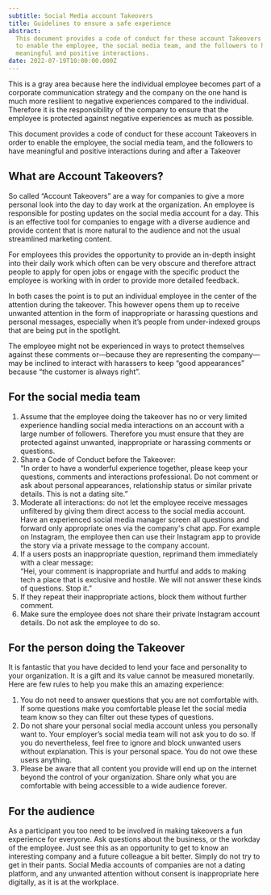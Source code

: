```yaml
---
subtitle: Social Media account Takeovers
title: Guidelines to ensure a safe experience
abstract:
  This document provides a code of conduct for these account Takeovers in order
  to enable the employee, the social media team, and the followers to have
  meaningful and positive interactions.
date: 2022-07-19T10:00:00.000Z
---
```


This is a gray area because here the individual employee becomes part of a
corporate communication strategy and the company on the one hand is much more
resilient to negative experiences compared to the individual. Therefore it is
the responsibility of the company to ensure that the employee is protected
against negative experiences as much as possible.

This document provides a code of conduct for these account Takeovers in order to
enable the employee, the social media team, and the followers to have meaningful
and positive interactions during and after a Takeover

## What are Account Takeovers?

So called “Account Takeovers” are a way for companies to give a more personal
look into the day to day work at the organization. An employee is responsible
for posting updates on the social media account for a day. This is an effective
tool for companies to engage with a diverse audience and provide content that is
more natural to the audience and not the usual streamlined marketing content.

For employees this provides the opportunity to provide an in-depth insight into
their daily work which often can be very obscure and therefore attract people to
apply for open jobs or engage with the specific product the employee is working
with in order to provide more detailed feedback.

In both cases the point is to put an individual employee in the center of the
attention during the takeover. This however opens them up to receive unwanted
attention in the form of inappropriate or harassing questions and personal
messages, especially when it’s people from under-indexed groups that are being
put in the spotlight.

The employee might not be experienced in ways to protect themselves against
these comments or—because they are representing the company—may be inclined to
interact with harassers to keep “good appearances” because “the customer is
always right”.

## For the social media team

1. Assume that the employee doing the takeover has no or very limited experience
   handling social media interactions on an account with a large number of
   followers. Therefore you must ensure that they are protected against
   unwanted, inappropriate or harassing comments or questions.
1. Share a Code of Conduct before the Takeover:  
   “In order to have a wonderful experience together, please keep your
   questions, comments and interactions professional. Do not comment or ask
   about personal appearances, relationship status or similar private details.
   This is not a dating site.”
1. Moderate all interactions: do not let the employee receive messages
   unfiltered by giving them direct access to the social media account. Have an
   experienced social media manager screen all questions and forward only
   appropriate ones via the company's chat app. For example on Instagram, the
   employee then can use their Instagram app to provide the story via a private
   message to the company account.
1. If a users posts an inappropriate question, reprimand them immediately with a
   clear message:  
   “Hei, your comment is inappropriate and hurtful and adds to making tech a
   place that is exclusive and hostile. We will not answer these kinds of
   questions. Stop it.”
1. If they repeat their inappropriate actions, block them without further
   comment.
1. Make sure the employee does not share their private Instagram account
   details. Do not ask the employee to do so.

## For the person doing the Takeover

It is fantastic that you have decided to lend your face and personality to your
organization. It is a gift and its value cannot be measured monetarily. Here are
few rules to help you make this an amazing experience:

1. You do not need to answer questions that you are not comfortable with. If
   some questions make you comfortable please let the social media team know so
   they can filter out these types of questions.
1. Do not share your personal social media account unless you personally want
   to. Your employer’s social media team will not ask you to do so. If you do
   nevertheless, feel free to ignore and block unwanted users without
   explanation. This is your personal space. You do not owe these users
   anything.
1. Please be aware that all content you provide will end up on the internet
   beyond the control of your organization. Share only what you are comfortable
   with being accessible to a wide audience forever.

## For the audience

As a participant you too need to be involved in making takeovers a fun
experience for everyone. Ask questions about the business, or the workday of the
employee. Just see this as an opportunity to get to know an interesting company
and a future colleague a bit better. Simply do not try to get in their pants.
Social Media accounts of companies are not a dating platform, and any unwanted
attention without consent is inappropriate here digitally, as it is at the
workplace.
